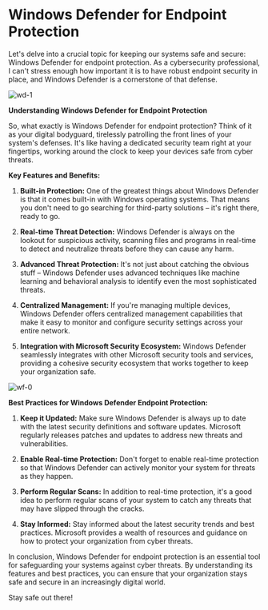 # Windows Defender for Endpoint Protection

Let's delve into a crucial topic for keeping our systems safe and secure: Windows Defender for endpoint protection. As a cybersecurity professional, I can't stress enough how important it is to have robust endpoint security in place, and Windows Defender is a cornerstone of that defense.

![wd-1](https://github.com/rasheedjimoh/wd/assets/157264080/090c66e2-f297-497a-84e6-5d3c5ca77ed5)


**Understanding Windows Defender for Endpoint Protection**

So, what exactly is Windows Defender for endpoint protection? Think of it as your digital bodyguard, tirelessly patrolling the front lines of your system's defenses. It's like having a dedicated security team right at your fingertips, working around the clock to keep your devices safe from cyber threats.

**Key Features and Benefits:**

1. **Built-in Protection:** One of the greatest things about Windows Defender is that it comes built-in with Windows operating systems. That means you don't need to go searching for third-party solutions – it's right there, ready to go.

2. **Real-time Threat Detection:** Windows Defender is always on the lookout for suspicious activity, scanning files and programs in real-time to detect and neutralize threats before they can cause any harm.

3. **Advanced Threat Protection:** It's not just about catching the obvious stuff – Windows Defender uses advanced techniques like machine learning and behavioral analysis to identify even the most sophisticated threats.

4. **Centralized Management:** If you're managing multiple devices, Windows Defender offers centralized management capabilities that make it easy to monitor and configure security settings across your entire network.

5. **Integration with Microsoft Security Ecosystem:** Windows Defender seamlessly integrates with other Microsoft security tools and services, providing a cohesive security ecosystem that works together to keep your organization safe.

![wf-0](https://github.com/rasheedjimoh/wd/assets/157264080/c3f05cce-fce0-4df1-a34b-8a619f37b712)


**Best Practices for Windows Defender Endpoint Protection:**

1. **Keep it Updated:** Make sure Windows Defender is always up to date with the latest security definitions and software updates. Microsoft regularly releases patches and updates to address new threats and vulnerabilities.

2. **Enable Real-time Protection:** Don't forget to enable real-time protection so that Windows Defender can actively monitor your system for threats as they happen.

3. **Perform Regular Scans:** In addition to real-time protection, it's a good idea to perform regular scans of your system to catch any threats that may have slipped through the cracks.

4. **Stay Informed:** Stay informed about the latest security trends and best practices. Microsoft provides a wealth of resources and guidance on how to protect your organization from cyber threats.

In conclusion, Windows Defender for endpoint protection is an essential tool for safeguarding your systems against cyber threats. By understanding its features and best practices, you can ensure that your organization stays safe and secure in an increasingly digital world.

Stay safe out there!

